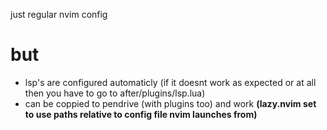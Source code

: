 just regular nvim config 
# but
* lsp's are configured automaticly (if it doesnt work as expected or at all then you have to go to after/plugins/lsp.lua)
* can be coppied to pendrive (with plugins too) and work **(lazy.nvim set to use paths relative to config file nvim launches from)**
